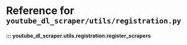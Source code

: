 # Reference for <small>`youtube_dl_scraper/utils/registration.py`</small>


#### ::: youtube_dl_scraper.utils.registration.register_scrapers
<!--    options:
        show_root_heading: false-->

<br><br>
